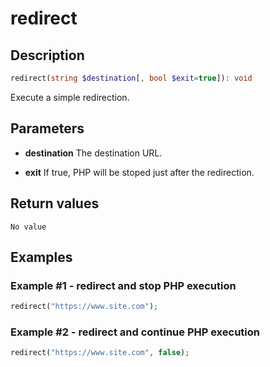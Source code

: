 # redirect

## Description

```php
redirect(string $destination[, bool $exit=true]): void
```

Execute a simple redirection.

## Parameters

- **destination**
    The destination URL.

- **exit**
    If true, PHP will be stoped just after the redirection.

## Return values
    No value

## Examples

### Example #1 - redirect and stop PHP execution

```php 
redirect("https://www.site.com");
```

### Example #2 - redirect and continue PHP execution

```php 
redirect("https://www.site.com", false);
```